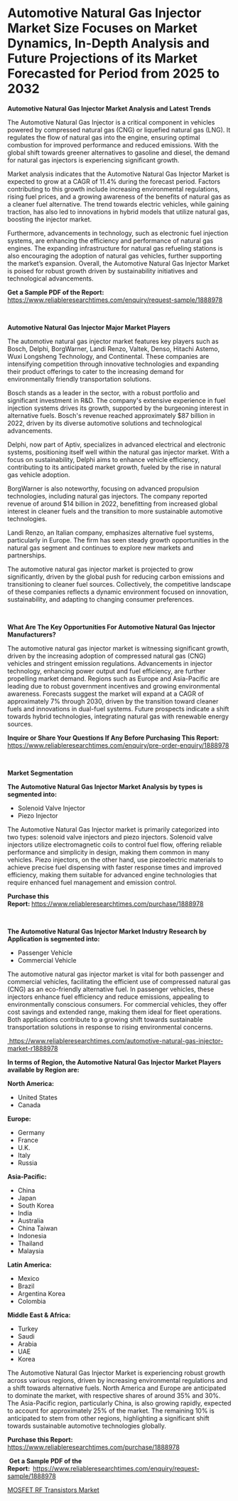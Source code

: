 <p><h1>Automotive Natural Gas Injector Market Size Focuses on Market Dynamics, In-Depth Analysis and Future Projections of its Market Forecasted for Period from 2025 to 2032</h1></p><p><strong>Automotive Natural Gas Injector Market Analysis and Latest Trends</strong></p>
<p><p>The Automotive Natural Gas Injector is a critical component in vehicles powered by compressed natural gas (CNG) or liquefied natural gas (LNG). It regulates the flow of natural gas into the engine, ensuring optimal combustion for improved performance and reduced emissions. With the global shift towards greener alternatives to gasoline and diesel, the demand for natural gas injectors is experiencing significant growth.</p><p>Market analysis indicates that the Automotive Natural Gas Injector Market is expected to grow at a CAGR of 11.4% during the forecast period. Factors contributing to this growth include increasing environmental regulations, rising fuel prices, and a growing awareness of the benefits of natural gas as a cleaner fuel alternative. The trend towards electric vehicles, while gaining traction, has also led to innovations in hybrid models that utilize natural gas, boosting the injector market.</p><p>Furthermore, advancements in technology, such as electronic fuel injection systems, are enhancing the efficiency and performance of natural gas engines. The expanding infrastructure for natural gas refueling stations is also encouraging the adoption of natural gas vehicles, further supporting the market’s expansion. Overall, the Automotive Natural Gas Injector Market is poised for robust growth driven by sustainability initiatives and technological advancements.</p></p>
<p><strong>Get a Sample PDF of the Report:&nbsp;</strong> <a href="https://www.reliableresearchtimes.com/enquiry/request-sample/1888978?utm_campaign=1940&utm_medium=2&utm_source=Github&utm_content=ia&utm_term=14012025&utm_id=automotive-natural-gas-injector">https://www.reliableresearchtimes.com/enquiry/request-sample/1888978</a></p>
<p>&nbsp;</p>
<p><strong>Automotive Natural Gas Injector Major Market Players</strong></p>
<p><p>The automotive natural gas injector market features key players such as Bosch, Delphi, BorgWarner, Landi Renzo, Valtek, Denso, Hitachi Astemo, Wuxi Longsheng Technology, and Continental. These companies are intensifying competition through innovative technologies and expanding their product offerings to cater to the increasing demand for environmentally friendly transportation solutions.</p><p>Bosch stands as a leader in the sector, with a robust portfolio and significant investment in R&D. The company's extensive experience in fuel injection systems drives its growth, supported by the burgeoning interest in alternative fuels. Bosch's revenue reached approximately $87 billion in 2022, driven by its diverse automotive solutions and technological advancements.</p><p>Delphi, now part of Aptiv, specializes in advanced electrical and electronic systems, positioning itself well within the natural gas injector market. With a focus on sustainability, Delphi aims to enhance vehicle efficiency, contributing to its anticipated market growth, fueled by the rise in natural gas vehicle adoption.</p><p>BorgWarner is also noteworthy, focusing on advanced propulsion technologies, including natural gas injectors. The company reported revenue of around $14 billion in 2022, benefitting from increased global interest in cleaner fuels and the transition to more sustainable automotive technologies.</p><p>Landi Renzo, an Italian company, emphasizes alternative fuel systems, particularly in Europe. The firm has seen steady growth opportunities in the natural gas segment and continues to explore new markets and partnerships.</p><p>The automotive natural gas injector market is projected to grow significantly, driven by the global push for reducing carbon emissions and transitioning to cleaner fuel sources. Collectively, the competitive landscape of these companies reflects a dynamic environment focused on innovation, sustainability, and adapting to changing consumer preferences.</p></p>
<p>&nbsp;</p>
<p><strong>What Are The Key Opportunities For Automotive Natural Gas Injector Manufacturers?</strong></p>
<p><p>The automotive natural gas injector market is witnessing significant growth, driven by the increasing adoption of compressed natural gas (CNG) vehicles and stringent emission regulations. Advancements in injector technology, enhancing power output and fuel efficiency, are further propelling market demand. Regions such as Europe and Asia-Pacific are leading due to robust government incentives and growing environmental awareness. Forecasts suggest the market will expand at a CAGR of approximately 7% through 2030, driven by the transition toward cleaner fuels and innovations in dual-fuel systems. Future prospects indicate a shift towards hybrid technologies, integrating natural gas with renewable energy sources.</p></p>
<p><strong>Inquire or Share Your Questions If Any Before Purchasing This Report:</strong> <a href="https://www.reliableresearchtimes.com/enquiry/pre-order-enquiry/1888978?utm_campaign=1940&utm_medium=2&utm_source=Github&utm_content=ia&utm_term=14012025&utm_id=automotive-natural-gas-injector">https://www.reliableresearchtimes.com/enquiry/pre-order-enquiry/1888978</a></p>
<p>&nbsp;</p>
<p><strong>Market Segmentation</strong></p>
<p><strong>The Automotive Natural Gas Injector Market Analysis by types is segmented into:</strong></p>
<p><ul><li>Solenoid Valve Injector</li><li>Piezo Injector</li></ul></p>
<p><p>The Automotive Natural Gas Injector market is primarily categorized into two types: solenoid valve injectors and piezo injectors. Solenoid valve injectors utilize electromagnetic coils to control fuel flow, offering reliable performance and simplicity in design, making them common in many vehicles. Piezo injectors, on the other hand, use piezoelectric materials to achieve precise fuel dispensing with faster response times and improved efficiency, making them suitable for advanced engine technologies that require enhanced fuel management and emission control.</p></p>
<p><strong>Purchase this Report:&nbsp;</strong><a href="https://www.reliableresearchtimes.com/purchase/1888978?utm_campaign=1940&utm_medium=2&utm_source=Github&utm_content=ia&utm_term=14012025&utm_id=automotive-natural-gas-injector">https://www.reliableresearchtimes.com/purchase/1888978</a></p>
<p>&nbsp;</p>
<p><strong>The Automotive Natural Gas Injector Market Industry Research by Application is segmented into:</strong></p>
<p><ul><li>Passenger Vehicle</li><li>Commercial Vehicle</li></ul></p>
<p><p>The automotive natural gas injector market is vital for both passenger and commercial vehicles, facilitating the efficient use of compressed natural gas (CNG) as an eco-friendly alternative fuel. In passenger vehicles, these injectors enhance fuel efficiency and reduce emissions, appealing to environmentally conscious consumers. For commercial vehicles, they offer cost savings and extended range, making them ideal for fleet operations. Both applications contribute to a growing shift towards sustainable transportation solutions in response to rising environmental concerns.</p></p>
<p><a href="https://www.reliableresearchtimes.com/automotive-natural-gas-injector-market-r1888978?utm_campaign=1940&utm_medium=2&utm_source=Github&utm_content=ia&utm_term=14012025&utm_id=automotive-natural-gas-injector">&nbsp;https://www.reliableresearchtimes.com/automotive-natural-gas-injector-market-r1888978</a></p>
<p><strong>In terms of Region, the Automotive Natural Gas Injector Market Players available by Region are:</strong></p>
<p>
    <p> <strong> North America: </strong>
        <ul>
            <li>United States</li>
            <li>Canada</li>
        </ul>
        </p> 
    <p> <strong> Europe: </strong>
        <ul>
            <li>Germany</li>
            <li>France</li>
            <li>U.K.</li>
            <li>Italy</li>
            <li>Russia</li>
        </ul>
        </p> 
    <p> <strong> Asia-Pacific: </strong>
        <ul>
            <li>China</li>
            <li>Japan</li>
            <li>South Korea</li>
            <li>India</li>
            <li>Australia</li>
            <li>China Taiwan</li>
            <li>Indonesia</li>
            <li>Thailand</li>
            <li>Malaysia</li>
        </ul>
        </p> 
    <p> <strong> Latin America: </strong>
        <ul>
            <li>Mexico</li>
            <li>Brazil</li>
            <li>Argentina Korea</li>
            <li>Colombia</li>
        </ul>
        </p> 
    <p> <strong> Middle East & Africa: </strong>
        <ul>
            <li>Turkey</li>
            <li>Saudi</li>
            <li>Arabia</li>
            <li>UAE</li>
            <li>Korea</li>
        </ul>
    </p>
    </p>
<p><p>The Automotive Natural Gas Injector Market is experiencing robust growth across various regions, driven by increasing environmental regulations and a shift towards alternative fuels. North America and Europe are anticipated to dominate the market, with respective shares of around 35% and 30%. The Asia-Pacific region, particularly China, is also growing rapidly, expected to account for approximately 25% of the market. The remaining 10% is anticipated to stem from other regions, highlighting a significant shift towards sustainable automotive technologies globally.</p></p>
<p><strong>Purchase this Report: </strong><a href="https://www.reliableresearchtimes.com/purchase/1888978?utm_campaign=1940&utm_medium=2&utm_source=Github&utm_content=ia&utm_term=14012025&utm_id=automotive-natural-gas-injector">https://www.reliableresearchtimes.com/purchase/1888978</a></p>
<p>&nbsp;<strong>Get a Sample PDF of the Report:&nbsp;&nbsp;</strong><a href="https://www.reliableresearchtimes.com/enquiry/request-sample/1888978?utm_campaign=1940&utm_medium=2&utm_source=Github&utm_content=ia&utm_term=14012025&utm_id=automotive-natural-gas-injector">https://www.reliableresearchtimes.com/enquiry/request-sample/1888978</a></p>
<p><strong></strong></p>
<p><p><a href="https://github.com/marloy8/Market-Research-Report-List-6/blob/main/mosfet-rf-transistors-market.md?utm_campaign=1940&utm_medium=2&utm_source=Github&utm_content=ia&utm_term=14012025&utm_id=automotive-natural-gas-injector">MOSFET RF Transistors Market</a></p></p>